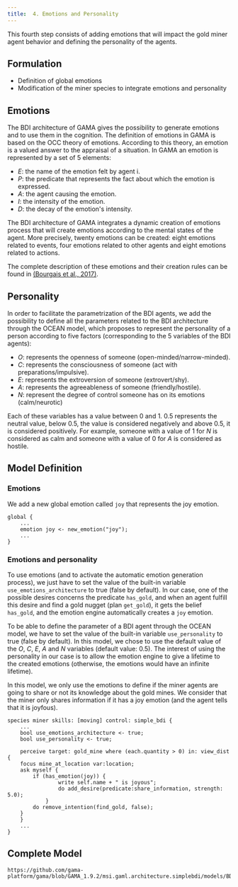 ```yaml
---
title:  4. Emotions and Personality
---
```


This fourth step consists of adding emotions that will impact the gold miner agent behavior and defining the personality of the agents.

## Formulation

* Definition of global emotions
* Modification of the miner species to integrate emotions and personality

## Emotions
The BDI architecture of GAMA gives the possibility to generate emotions and to use them in the cognition. The definition of emotions in GAMA is based on the OCC theory of emotions. According to this theory, an emotion is a valued answer to the appraisal of a situation. In GAMA an emotion is represented by a set of 5 elements:

* _E_: the name of the emotion felt by agent i.
* _P_: the predicate that represents the fact about which the emotion is expressed.
* _A_: the agent causing the emotion.
* _I_: the intensity of the emotion.
* _D_: the decay of the emotion's intensity.

The BDI architecture of GAMA integrates a dynamic creation of emotions process that will create emotions according to the mental states of the agent. More precisely, twenty emotions can be created: eight emotions related to events, four emotions related to other agents and eight emotions related to actions. 

The complete description of these emotions and their creation rules can be found in [(Bourgais et al., 2017)](https://hal.archives-ouvertes.fr/hal-01573384/document).

## Personality
In order to facilitate the parametrization of the BDI agents, we add the possibility to define all the parameters related to the BDI architecture through the OCEAN model, which proposes to represent the personality of a person according to five factors (corresponding to the 5 variables of the BDI agents):

* _O_: represents the openness of someone (open-minded/narrow-minded).
* _C_: represents the consciousness of someone (act with preparations/impulsive).
* _E_: represents the extroversion of someone (extrovert/shy).
* _A_: represents the agreeableness of someone (friendly/hostile).
* _N_: represent the degree of control someone has on its emotions (calm/neurotic)

Each of these variables has a value between 0 and 1. 0.5 represents the neutral value, below 0.5, the value is considered negatively and above 0.5, it is considered positively. For example, someone with a value of 1 for _N_ is considered as calm and someone with a value of 0 for _A_ is considered as hostile.

## Model Definition
### Emotions

We add a new global emotion called `joy` that represents the joy emotion.

```
global {
    ...
    emotion joy <- new_emotion("joy");
    ...
}
```

### Emotions and personality

To use emotions (and to activate the automatic emotion generation process), we just have to set the value of the built-in variable `use_emotions_architecture` to true (false by default). In our case, one of the possible desires concerns the predicate `has_gold`, and when an agent fulfill this desire and find a gold nugget (plan `get_gold`), it gets the belief `has_gold`, and the emotion engine automatically creates a `joy` emotion. 

To be able to define the parameter of a BDI agent through the OCEAN model, we have to set the value of the built-in variable `use_personality` to true (false by default). In this model, we chose to use the default value of the _O_, _C_, _E_, _A_ and _N_ variables (default value: 0.5). The interest of using the personality in our case is to allow the emotion engine to give a lifetime to the created emotions (otherwise, the emotions would have an infinite lifetime).

In this model, we only use the emotions to define if the miner agents are going to share or not its knowledge about the gold mines. We consider that the miner only shares information if it has a joy emotion (and the agent tells that it is joyfous).
```
species miner skills: [moving] control: simple_bdi {
    ...
    bool use_emotions_architecture <- true;
    bool use_personality <- true;
		
    perceive target: gold_mine where (each.quantity > 0) in: view_dist {
	focus mine_at_location var:location;
	ask myself {
	    if (has_emotion(joy)) { 
                write self.name + " is joyous";
                do add_desire(predicate:share_information, strength: 5.0);
            }
	    do remove_intention(find_gold, false);
	}
    }
    ...
}
```

## Complete Model

```gaml reference
https://github.com/gama-platform/gama/blob/GAMA_1.9.2/msi.gaml.architecture.simplebdi/models/BDI%20Architecture/models/Tutorial/BDI%20tutorial%204.gaml
```

